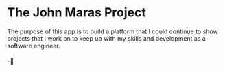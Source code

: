 # The John Maras Project

The purpose of this app is to build a platform that I could continue to show projects that I work on to keep up with my skills and development as a software engineer.

#### -🍰
